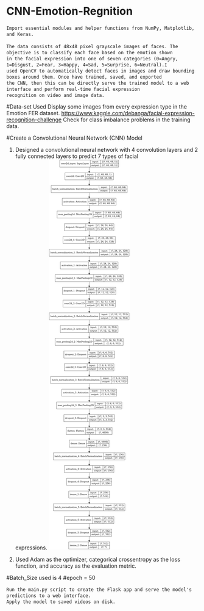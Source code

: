 # CNN-Emotion-Regnition
  
    Import essential modules and helper functions from NumPy, Matplotlib, and Keras.
    
    The data consists of 48x48 pixel grayscale images of faces. The objective is to classify each face based on the emotion shown     
    in the facial expression into one of seven categories (0=Angry, 1=Disgust, 2=Fear, 3=Happy, 4=Sad, 5=Surprise, 6=Neutral).I 
    used OpenCV to automatically detect faces in images and draw bounding boxes around them. Once have trained, saved, and exported
    the CNN, then this can be directly serve the trained model to a web interface and perform real-time facial expression 
    recognition on video and image data. 

#Data-set Used
    Display some images from every expression type in the Emotion FER dataset.
    https://www.kaggle.com/debanga/facial-expression-recognition-challenge
    Check for class imbalance problems in the training data.


#Create a Convolutional Neural Network (CNN) Model
  1. Designed a convolutional neural network with 4 convolution layers and 2 fully connected layers to predict 7 types of facial            
     expressions.
     ![alt text](https://github.com/jokker99/CNN-Emotion-Regnition/blob/master/model.png)

  2. Used Adam as the optimizer, categorical crossentropy as the loss function, and accuracy as the evaluation metric.

#Batch_Size used is 4
#epoch = 50

    Run the main.py script to create the Flask app and serve the model's predictions to a web interface.
    Apply the model to saved videos on disk.

